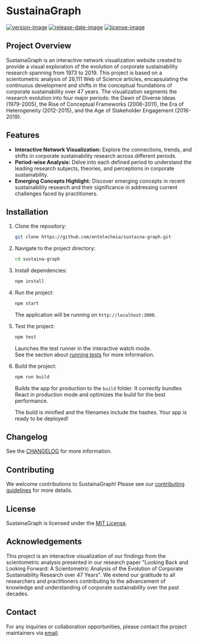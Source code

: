# SustainaGraph

[![version-image]][release-url]
[![release-date-image]][release-url]
[![license-image]][license-url]

<!-- Links: -->
[license-image]: https://img.shields.io/github/license/entelecheia/sustaina-graph
[license-url]: https://github.com/entelecheia/sustaina-graph/blob/main/LICENSE
[version-image]: https://img.shields.io/github/v/release/entelecheia/sustaina-graph?sort=semver
[release-date-image]: https://img.shields.io/github/release-date/entelecheia/sustaina-graph
[release-url]: https://github.com/entelecheia/sustaina-graph/releases

[repo-url]: https://github.com/entelecheia/sustaina-graph
[docs-url]: https://sustaina-graph.entelecheia.ai
[changelog]: https://github.com/entelecheia/sustaina-graph/blob/main/CHANGELOG.md
[contributing guidelines]: https://github.com/entelecheia/sustaina-graph/blob/main/CONTRIBUTING.md
<!-- Links: -->

## Project Overview

SustainaGraph is an interactive network visualization website created to provide a visual exploration of the evolution of corporate sustainability research spanning from 1973 to 2019. This project is based on a scientometric analysis of 26,111 Web of Science articles, encapsulating the continuous development and shifts in the conceptual foundations of corporate sustainability over 47 years. The visualization segments the research evolution into four major periods: the Dawn of Diverse Ideas (1979-2005), the Rise of Conceptual Frameworks (2006-2011), the Era of Heterogeneity (2012-2015), and the Age of Stakeholder Engagement (2016-2019).

## Features

- **Interactive Network Visualization:** Explore the connections, trends, and shifts in corporate sustainability research across different periods.
- **Period-wise Analysis:** Delve into each defined period to understand the leading research subjects, theories, and perceptions in corporate sustainability.
- **Emerging Concepts Highlight:** Discover emerging concepts in recent sustainability research and their significance in addressing current challenges faced by practitioners.

## Installation

1. Clone the repository:

    ```bash
    git clone https://github.com/entelecheia/sustaina-graph.git
    ```

2. Navigate to the project directory:

    ```bash
    cd sustaina-graph
    ```

3. Install dependencies:

    ```bash
    npm install
    ```

4. Run the project:

    ```bash
    npm start
    ```

    The application will be running on `http://localhost:3000`.

5. Test the project:

    ```bash
    npm test
    ```

    Launches the test runner in the interactive watch mode.\
    See the section about [running tests](https://create-react-app.dev/docs/running-tests/) for more information.

6. Build the project:

    ```bash
    npm run build
    ```

    Builds the app for production to the `build` folder. It correctly bundles React in production mode and optimizes the build for the best performance.

    The build is minified and the filenames include the hashes. Your app is ready to be deployed!

## Changelog

See the [CHANGELOG] for more information.


## Contributing

We welcome contributions to SustainaGraph! Please see our [contributing guidelines] for more details.

## License

SustainaGraph is licensed under the [MIT License][license-url].

## Acknowledgements

This project is an interactive visualization of our findings from the scientometric analysis presented in our research paper "Looking Back and Looking Forward: A Scientometric Analysis of the Evolution of Corporate Sustainability Research over 47 Years". We extend our gratitude to all researchers and practitioners contributing to the advancement of knowledge and understanding of corporate sustainability over the past decades.

## Contact

For any inquiries or collaboration opportunities, please contact the project maintainers via [email](mailto:entelecheia@hotmail.com).
